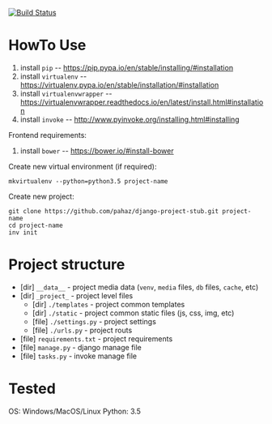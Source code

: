 [![Build Status](https://travis-ci.org/pahaz/django-project-stub.svg?branch=master)](https://travis-ci.org/pahaz/django-project-stub)

# HowTo Use #

  1. install `pip` -- https://pip.pypa.io/en/stable/installing/#installation
  1. install `virtualenv` -- https://virtualenv.pypa.io/en/stable/installation/#installation
  1. install `virtualenvwrapper` -- https://virtualenvwrapper.readthedocs.io/en/latest/install.html#installation
  1. install `invoke` -- http://www.pyinvoke.org/installing.html#installing

Frontend requirements:

  1. install `bower` -- https://bower.io/#install-bower

Create new virtual environment (if required):

    mkvirtualenv --python=python3.5 project-name

Create new project:

    git clone https://github.com/pahaz/django-project-stub.git project-name
    cd project-name
    inv init


# Project structure #

 - [dir] `__data__` - project media data (`venv`, `media` files, `db` files, `cache`, etc)
 - [dir] `_project_` - project level files
    - [dir] `./templates` - project common templates
    - [dir] `./static` - project common static files (js, css, img, etc)
    - [file] `./settings.py` - project settings
    - [file] `./urls.py` - project routs
 - [file] `requirements.txt` - project requirements
 - [file] `manage.py` - django manage file
 - [file] `tasks.py` - invoke manage file

# Tested #

OS: Windows/MacOS/Linux
Python: 3.5
